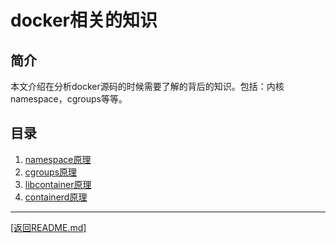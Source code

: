 docker相关的知识
===========================================================================
## 简介
本文介绍在分析docker源码的时候需要了解的背后的知识。包括：内核namespace，cgroups等等。

## 目录
1. [namespace原理](./namespace/namespace.md)
2. [cgroups原理](./cgroups/cgroups.md)
2. [libcontainer原理](./libcontainer/libcontainer.md)
2. [containerd原理](./containerd/containerd.md)



_______________________________________________________________________
[[返回README.md]](../README.md) 

